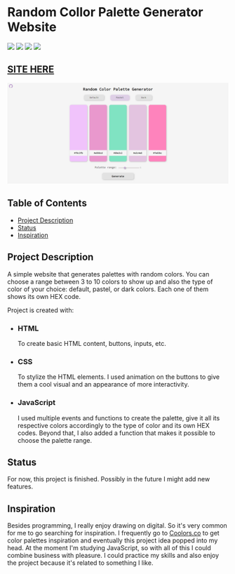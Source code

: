 # Random Collor Palette Generator Website

![](https://img.shields.io/github/forks/isabdch/random-color-palette-generator?color=%23e998cd&style=for-the-badge)
![](https://img.shields.io/github/languages/count/isabdch/random-color-palette-generator?color=%23e998cd&style=for-the-badge)
![](https://img.shields.io/github/repo-size/isabdch/random-color-palette-generator?color=%23e998cd&style=for-the-badge)
![](https://img.shields.io/github/issues/isabdch/random-color-palette-generator?color=%23e998cd&style=for-the-badge)

## [SITE HERE](https://isabdch.github.io/random-color-palette-generator/)
![](images/color-palette.png)

## Table of Contents

- [Project Description](#project-description)
- [Status](#status)
- [Inspiration](#inspiration)

## Project Description

A simple website that generates palettes with random colors. You can choose a range between 3 to 10 colors to show up and also the type of color of your choice: default, pastel, or dark colors. Each one of them shows its own HEX code.

Project is created with:

- ### HTML

  To create basic HTML content, buttons, inputs, etc.

- ### CSS

  To stylize the HTML elements. I used animation on the buttons to give them a cool visual and an appearance of more interactivity.

- ### JavaScript

  I used multiple events and functions to create the palette, give it all its respective colors accordingly to the type of color and its own HEX codes. Beyond that, I also added a function that makes it possible to choose the palette range.

## Status

For now, this project is finished. Possibly in the future I might add new features.

## Inspiration

Besides programming, I really enjoy drawing on digital. So it's very common for me to go searching for inspiration. I frequently go to [Coolors.co](https://coolors.co/) to get color palettes inspiration and eventually this project idea popped into my head. At the moment I'm studying JavaScript, so with all of this I could combine business with pleasure. I could practice my skills and also enjoy the project because it's related to something I like.
